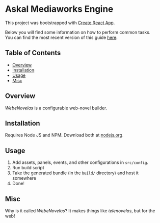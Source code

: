# Askal Mediaworks Engine

This project was bootstrapped with [Create React App](https://github.com/facebookincubator/create-react-app).

Below you will find some information on how to perform common tasks.<br>
You can find the most recent version of this guide [here](https://github.com/facebookincubator/create-react-app/blob/master/packages/react-scripts/template/README.md).

## Table of Contents

- [Overview](#overview)
- [Installation](#installation)
- [Usage](#usage)
- [Misc](#misc)

## Overview

_WebeNovelas_ is a configurable web-novel builder.

## Installation

Requires Node JS and NPM. Download both at [nodejs.org](https://nodejs.org/).

## Usage

1. Add assets, panels, events, and other configurations in `src/config`.
1. Run build script
1. Take the generated bundle (in the `build/` directory) and host it somewhere
1. Done!

## Misc

Why is it called _WebeNovelas_? It makes things like _telenovelas_, but for the web!
